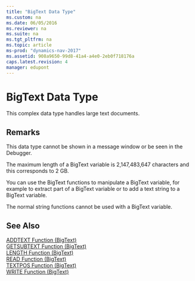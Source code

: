 ```yaml
---
title: "BigText Data Type"
ms.custom: na
ms.date: 06/05/2016
ms.reviewer: na
ms.suite: na
ms.tgt_pltfrm: na
ms.topic: article
ms-prod: "dynamics-nav-2017"
ms.assetid: 908a9650-99d8-41a4-a4e0-2eb0f718176a
caps.latest.revision: 4
manager: edupont
---
```

# BigText Data Type
This complex data type handles large text documents.  
  
## Remarks  
 This data type cannot be shown in a message window or be seen in the Debugger.  
  
 The maximum length of a BigText variable is 2,147,483,647 characters and this corresponds to 2 GB.  
  
 You can use the BigText functions to manipulate a BigText variable, for example to extract part of a BigText variable or to add a text string to a BigText variable.  
  
 The normal string functions cannot be used with a BigText variable.  
  
## See Also  
 [ADDTEXT Function \(BigText\)](ADDTEXT-Function--BigText-.md)   
 [GETSUBTEXT Function \(BigText\)](GETSUBTEXT-Function--BigText-.md)   
 [LENGTH Function \(BigText\)](LENGTH-Function--BigText-.md)   
 [READ Function \(BigText\)](READ-Function--BigText-.md)   
 [TEXTPOS Function \(BigText\)](TEXTPOS-Function--BigText-.md)   
 [WRITE Function \(BigText\)](WRITE-Function--BigText-.md)